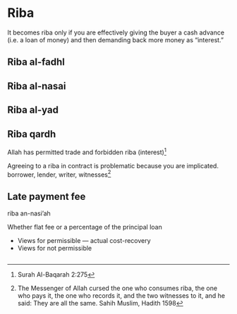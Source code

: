 # Riba

It becomes riba only if you are effectively giving the buyer a cash advance (i.e. a loan of money) and then demanding back more money as “interest.”




## Riba al-fadhl

## Riba al-nasai

## Riba al-yad

## Riba qardh

Allah has permitted trade and forbidden riba (interest)[^1]

Agreeing to a riba in contract is problematic because you are implicated. borrower, lender, writer, witnesses[^3]

## Late payment fee

riba an-nasi’ah

Whether flat fee or a percentage of the principal loan

* Views for permissible — actual cost-recovery
* Views for not permissible 

~~~admonish hint title="Interest vs. different pricing"

~~~


[^1]: Surah Al-Baqarah 2:275

[^2]: Gold for gold, silver for silver, wheat for wheat, barley for barley, dates for dates, salt for salt — equal for equal, same for same, hand to hand. If they differ, then sell as you wish, provided it is hand to hand. (Sahih Muslim 1587, also in Bukhari)

[^3]: The Messenger of Allah cursed the one who consumes riba, the one who pays it, the one who records it, and the two witnesses to it, and he said: They are all the same.
Sahih Muslim, Hadith 1598
